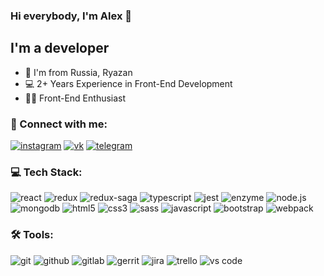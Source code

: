 ### Hi everybody, I'm Alex 👋

## I'm a developer

- 📍 I'm from Russia, Ryazan
- 💻 2+ Years Experience in Front-End Development
- 🧑‍💻 Front-End Enthusiast

### 🤝 Connect with me:

[<img alt="instagram" src="https://img.shields.io/badge/instagram-8134af.svg?&style=for-the-badge&logo=instagram&logoColorfff" />][instagram]
[<img alt="vk" src="https://img.shields.io/badge/vkontakte-1a4b78.svg?&style=for-the-badge&logo=vk&logoColorfff" />][vk]
[<img alt="telegram" src="https://img.shields.io/badge/telegram-4995be.svg?&style=for-the-badge&logo=telegram&logoColorfff" />][telegram]

### 💻 Tech Stack:

<img alt="react" src="https://img.shields.io/badge/react-61dafb.svg?&style=flat&logo=react&logoColor=fff" />
<img alt="redux" src="https://img.shields.io/badge/redux-1c1e21.svg?&style=flat&logo=redux&logoColor=fff" />
<img alt="redux-saga" src="https://img.shields.io/badge/redux saga-86d46b.svg?&style=falt&logo=redux-saga&logoColor=fff" />
<img alt="typescript" src="https://img.shields.io/badge/typescript-3178c6.svg?&style=flat&logo=typescript&logoColor=fff" />
<img alt="jest" src="https://img.shields.io/badge/jest-15c213.svg?&style=flat&logo=jest&logoColor=fff1" />
<img alt="enzyme" src="https://img.shields.io/badge/enzyme-fe595d.svg?&style=flat&logo=jest&logoColor=fff1" />
<img alt="node.js" src="https://img.shields.io/badge/node.js-84ba64.svg?&style=flat&logo=node.js&logoColor=fff" />
<img alt="mongodb" src="https://img.shields.io/badge/mongodb-618f4c.svg?&style=flat&logo=mongodb&logoColor=fff1" />
<img alt="html5" src="https://img.shields.io/badge/html-e54b20.svg?&style=flat&logo=html5&logoColor=fff" />
<img alt="css3" src="https://img.shields.io/badge/css-264de4.svg?&style=flat&logo=css3&logoColor=fff" />
<img alt="sass" src="https://img.shields.io/badge/sass-bf4080.svg?&style=flat&logo=sass&logoColor=fff" />
<img alt="javascript" src="https://img.shields.io/badge/javascript-f7e017.svg?&style=flat&logo=javascript&logoColor=fff" />
<img alt="bootstrap" src="https://img.shields.io/badge/bootstrap-7952b3.svg?&style=flat&logo=bootstrap&logoColor=fff" />
<img alt="webpack" src="https://img.shields.io/badge/webpack-1f71b3.svg?&style=flat&logo=webpack&logoColor=fff" />

### 🛠 Tools:

<img alt="git" src="https://img.shields.io/badge/git-f14e32.svg?&style=flat&logo=git&logoColor=fff1" />
<img alt="github" src="https://img.shields.io/badge/github-2b3a42.svg?&style=flat&logo=github&logoColor=fff" />
<img alt="gitlab" src="https://img.shields.io/badge/gitlab-f96424.svg?&style=flat&logo=gitlab&logoColor=fff" />
<img alt="gerrit" src="https://img.shields.io/badge/gerrit-ffaaaa.svg?&style=flat&logo=gerrit&logoColor=fff1" />
<img alt="jira" src="https://img.shields.io/badge/jira-263455.svg?&style=flat&logo=jira&logoColor=fff" />
<img alt="trello" src="https://img.shields.io/badge/trello-0065ff.svg?&style=flat&logo=trello&logoColor=fff" />
<img alt="vs code" src="https://img.shields.io/badge/vs code-0066b8.svg?&style=flat&logo=visual-studio-code&logoColor=fff" />


[instagram]: https://instagram.com/__sashka.titov__
[vk]: https://vk.com/al.titlin
[telegram]: https://t.me/alexfacer
